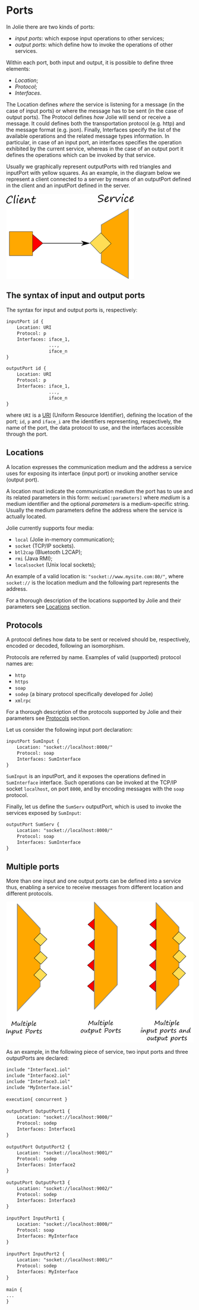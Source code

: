 # Ports

In Jolie there are two kinds of ports:

* _input ports_: which expose input operations to other services;
* _output ports_: which define how to invoke the operations of other services.

Within each port, both input and output, it is possible to define three elements:

* _Location_; 
* _Protocol_;
* _Interfaces_.

The Location defines _where_ the service is listening for a message \(in the case of input ports\) or where the message has to be sent \(in the case of output ports\). The Protocol defines _how_ Jolie will send or receive a message. It could defines both the transportation protocol \(e.g. http\) and the message format \(e.g. json\). Finally, Interfaces specify the list of the available operations and the related message types information. In particular, in case of an input port, an interfaces specifies the operation exhibited by the current service, whereas in the case of an output port it defines the operations which can be invoked by that service.

Usually we graphically represent outputPorts with red triangles and inputPort with yellow squares. As an example, in the diagram below we represent a client connected to a server by means of an outputPort defined in the client and an inputPort defined in the server.

![](../../.gitbook/assets/creating_service_and_client.png)

## The syntax of input and output ports

The syntax for input and output ports is, respectively:

```text
inputPort id {
    Location: URI
    Protocol: p
    Interfaces: iface_1, 
                ..., 
                iface_n
}
```

```text
outputPort id {
    Location: URI
    Protocol: p
    Interfaces: iface_1, 
                ..., 
                iface_n
}
```

where `URI` is a [URI](http://en.wikipedia.org/wiki/Uniform_resource_identifier) \(Uniform Resource Identifier\), defining the location of the port; `id`, `p` and `iface_i` are the identifiers representing, respectively, the name of the port, the data protocol to use, and the interfaces accessible through the port.

## Locations

A location expresses the communication medium and the address a service uses for exposing its interface \(input port\) or invoking another service \(output port\).

A location must indicate the communication medium the port has to use and its related parameters in this form: `medium[:parameters]` where _medium_ is a medium identifier and the optional _parameters_ is a medium-specific string. Usually the medium parameters define the address where the service is actually located.

Jolie currently supports four media:

* `local` \(Jolie in-memory communication\);
* `socket` \(TCP/IP sockets\).
* `btl2cap` \(Bluetooth L2CAP\);
* `rmi` \(Java RMI\);
* `localsocket` \(Unix local sockets\);

An example of a valid location is: `"socket://www.mysite.com:80/"`, where `socket://` is the location medium and the following part represents the address.

For a thorough description of the locations supported by Jolie and their parameters see [Locations](https://jolielang.gitbook.io/docs/locations/introduction) section.

## Protocols

A protocol defines how data to be sent or received should be, respectively, encoded or decoded, following an isomorphism.

Protocols are referred by name. Examples of valid \(supported\) protocol names are:

* `http`
* `https`
* `soap`
* `sodep` \(a binary protocol specifically developed for Jolie\)
* `xmlrpc`

For a thorough description of the protocols supported by Jolie and their parameters see [Protocols](https://jolielang.gitbook.io/docs/protocols/introduction) section.

Let us consider the following input port declaration:

```text
inputPort SumInput {
    Location: "socket://localhost:8000/"
    Protocol: soap
    Interfaces: SumInterface
}
```

`SumInput` is an inputPort, and it exposes the operations defined in `SumInterface` interface. Such operations can be invoked at the TCP/IP socket `localhost`, on port `8000`, and by encoding messages with the `soap` protocol.

Finally, let us define the `SumServ` outputPort, which is used to invoke the services exposed by `SumInput`:

```text
outputPort SumServ {
    Location: "socket://localhost:8000/"
    Protocol: soap
    Interfaces: SumInterface
}
```

## Multiple ports

More than one input and one output ports can be defined into a service thus, enabling a service to receive messages from different location and different protocols.

![](../../.gitbook/assets/multipleports.png)

As an example, in the following piece of service, two input ports and three outputPorts are declared:

```text
include "Interface1.iol"
include "Interface2.iol"
include "Interface3.iol"
include "MyInterface.iol"

execution{ concurrent }

outputPort OutputPort1 {
    Location: "socket://localhost:9000/"
    Protocol: sodep
    Interfaces: Interface1
}

outputPort OutputPort2 {
    Location: "socket://localhost:9001/"
    Protocol: sodep
    Interfaces: Interface2
}

outputPort OutputPort3 {
    Location: "socket://localhost:9002/"
    Protocol: sodep
    Interfaces: Interface3
}

inputPort InputPort1 {
    Location: "socket://localhost:8000/"
    Protocol: soap
    Interfaces: MyInterface
}

inputPort InputPort2 {
    Location: "socket://localhost:8001/"
    Protocol: sodep
    Interfaces: MyInterface
}

main {
...
}
```

